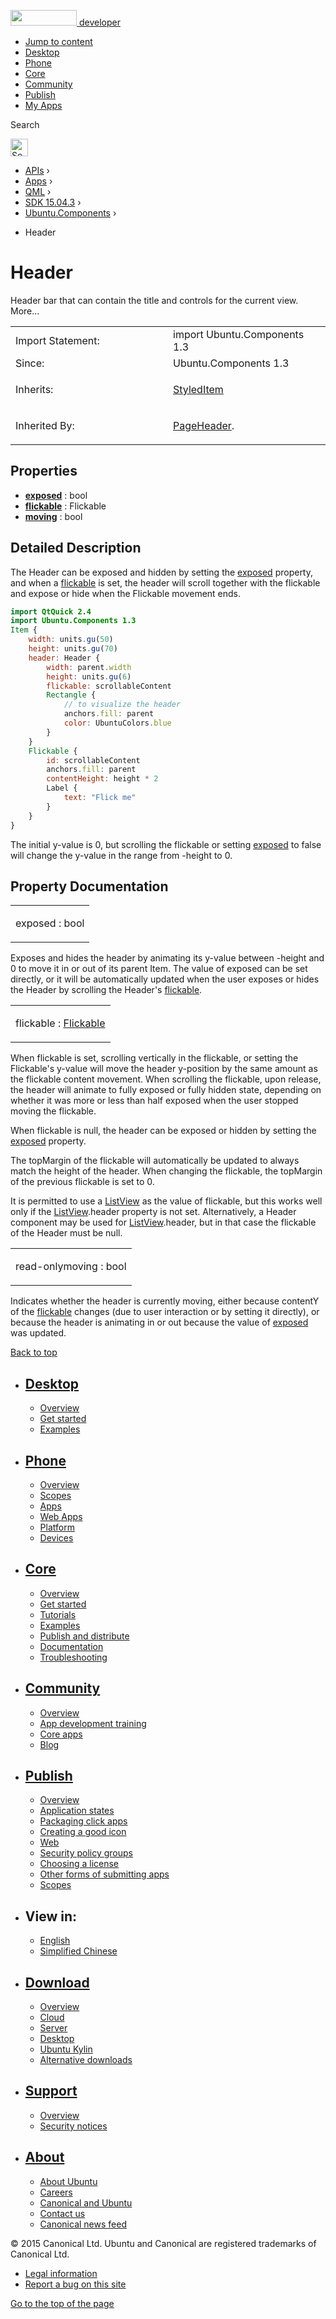 <a href="https://developer.ubuntu.com/" class="logo-ubuntu"><img src="https://developer.ubuntu.com/assets/sites/ubuntu/latest/u/img/logos/logo-ubuntu-orange.svg" width="106" height="25" /> <span>developer</span></a>

-   [Jump to content](index.html#main-content)
-   [Desktop](https://developer.ubuntu.com/en/desktop/)
-   [Phone](https://developer.ubuntu.com/en/phone/)
-   [Core](https://developer.ubuntu.com/core)
-   [Community](https://developer.ubuntu.com/en/community/)
-   [Publish](https://developer.ubuntu.com/en/publish/)
-   [My Apps](https://myapps.developer.ubuntu.com/)

Search

<img src="https://developer.ubuntu.com/assets/sites/ubuntu/latest/u/img/search-white.svg" alt="Search" height="28" />

-   [APIs](../../../../index.html) ›
-   [Apps](../../../index.html) ›
-   [QML](../../index.html) ›
-   [SDK 15.04.3](../index.html) ›
-   [Ubuntu.Components](../Ubuntu.Components/index.html) ›

<!-- -->

-   Header

Header
======

<span class="subtitle"></span>
Header bar that can contain the title and controls for the current view. More...

<table>
<colgroup>
<col width="50%" />
<col width="50%" />
</colgroup>
<tbody>
<tr class="odd">
<td>Import Statement:</td>
<td>import Ubuntu.Components 1.3</td>
</tr>
<tr class="even">
<td>Since:</td>
<td>Ubuntu.Components 1.3</td>
</tr>
<tr class="odd">
<td>Inherits:</td>
<td><p><a href="../Ubuntu.Components.StyledItem/index.html">StyledItem</a></p></td>
</tr>
<tr class="even">
<td>Inherited By:</td>
<td><p><a href="../Ubuntu.Components.PageHeader/index.html">PageHeader</a>.</p></td>
</tr>
</tbody>
</table>

<span id="properties"></span>
Properties
----------

-   ****[exposed](index.html#exposed-prop)**** : bool
-   ****[flickable](index.html#flickable-prop)**** : Flickable
-   ****[moving](index.html#moving-prop)**** : bool

<span id="details"></span>
Detailed Description
--------------------

The Header can be exposed and hidden by setting the [exposed](index.html#exposed-prop) property, and when a [flickable](index.html#flickable-prop) is set, the header will scroll together with the flickable and expose or hide when the Flickable movement ends.

``` qml
import QtQuick 2.4
import Ubuntu.Components 1.3
Item {
    width: units.gu(50)
    height: units.gu(70)
    header: Header {
        width: parent.width
        height: units.gu(6)
        flickable: scrollableContent
        Rectangle {
            // to visualize the header
            anchors.fill: parent
            color: UbuntuColors.blue
        }
    }
    Flickable {
        id: scrollableContent
        anchors.fill: parent
        contentHeight: height * 2
        Label {
            text: "Flick me"
        }
    }
}
```

The initial y-value is 0, but scrolling the flickable or setting [exposed](index.html#exposed-prop) to false will change the y-value in the range from -height to 0.

Property Documentation
----------------------

<table>
<colgroup>
<col width="100%" />
</colgroup>
<tbody>
<tr class="odd">
<td><p><span id="exposed-prop"></span><span class="name">exposed</span> : <span class="type">bool</span></p></td>
</tr>
</tbody>
</table>

Exposes and hides the header by animating its y-value between -height and 0 to move it in or out of its parent Item. The value of exposed can be set directly, or it will be automatically updated when the user exposes or hides the Header by scrolling the Header's [flickable](index.html#flickable-prop).

<table>
<colgroup>
<col width="100%" />
</colgroup>
<tbody>
<tr class="odd">
<td><p><span id="flickable-prop"></span><span class="name">flickable</span> : <span class="type"><a href="../../sdk-14.10/QtQuick.Flickable/index.html">Flickable</a></span></p></td>
</tr>
</tbody>
</table>

When flickable is set, scrolling vertically in the flickable, or setting the Flickable's y-value will move the header y-position by the same amount as the flickable content movement. When scrolling the flickable, upon release, the header will animate to fully exposed or fully hidden state, depending on whether it was more or less than half exposed when the user stopped moving the flickable.

When flickable is null, the header can be exposed or hidden by setting the [exposed](index.html#exposed-prop) property.

The topMargin of the flickable will automatically be updated to always match the height of the header. When changing the flickable, the topMargin of the previous flickable is set to 0.

It is permitted to use a [ListView](../../sdk-14.10/QtQuick.ListView/index.html) as the value of flickable, but this works well only if the [ListView](../../sdk-14.10/QtQuick.ListView/index.html).header property is not set. Alternatively, a Header component may be used for [ListView](../../sdk-14.10/QtQuick.ListView/index.html).header, but in that case the flickable of the Header must be null.

<table>
<colgroup>
<col width="100%" />
</colgroup>
<tbody>
<tr class="odd">
<td><p><span id="moving-prop"></span><span class="qmlreadonly">read-only</span><span class="name">moving</span> : <span class="type">bool</span></p></td>
</tr>
</tbody>
</table>

Indicates whether the header is currently moving, either because contentY of the [flickable](index.html#flickable-prop) changes (due to user interaction or by setting it directly), or because the header is animating in or out because the value of [exposed](index.html#exposed-prop) was updated.

[Back to top](index.html#)

-   [Desktop](https://developer.ubuntu.com/en/desktop/)
    ---------------------------------------------------

    -   [Overview](https://developer.ubuntu.com/en/desktop/)
    -   [Get started](http://snapcraft.io/?utm_source=developer.ubuntu.com&utm_medium=devportal&utm_term=snaps%20snapcraft%20desktop&utm_content=menu&utm_campaign=duc_snappers)
    -   [Examples](https://github.com/ubuntu/snappy-playpen)

-   [Phone](https://developer.ubuntu.com/en/phone/)
    -----------------------------------------------

    -   [Overview](https://developer.ubuntu.com/en/phone/)
    -   [Scopes](https://developer.ubuntu.com/en/phone/scopes/)
    -   [Apps](https://developer.ubuntu.com/en/phone/apps/)
    -   [Web Apps](https://developer.ubuntu.com/en/phone/web/)
    -   [Platform](https://developer.ubuntu.com/en/phone/platform/)
    -   [Devices](https://developer.ubuntu.com/en/phone/devices/)

-   [Core](https://developer.ubuntu.com/core)
    -----------------------------------------

    -   [Overview](https://developer.ubuntu.com/core)
    -   [Get started](https://developer.ubuntu.com/core/get-started)
    -   [Tutorials](https://developer.ubuntu.com/core/tutorials)
    -   [Examples](https://developer.ubuntu.com/core/examples)
    -   [Publish and distribute](https://developer.ubuntu.com/core/publish-and-distribute)
    -   [Documentation](https://developer.ubuntu.com/core/documentation)
    -   [Troubleshooting](https://developer.ubuntu.com/core/troubleshooting)

-   [Community](https://developer.ubuntu.com/en/community/)
    -------------------------------------------------------

    -   [Overview](https://developer.ubuntu.com/en/community/)
    -   [App development training](https://developer.ubuntu.com/en/community/training/)
    -   [Core apps](https://developer.ubuntu.com/en/community/core-apps/)
    -   [Blog](https://developer.ubuntu.com/en/community/blog/)

-   [Publish](https://developer.ubuntu.com/en/publish/)
    ---------------------------------------------------

    -   [Overview](https://developer.ubuntu.com/en/publish/)
    -   [Application states](https://developer.ubuntu.com/en/publish/application-states/)
    -   [Packaging click apps](https://developer.ubuntu.com/en/publish/packaging-click-apps/)
    -   [Creating a good icon](https://developer.ubuntu.com/en/publish/creating-a-good-icon/)
    -   [Web](https://developer.ubuntu.com/en/publish/web/)
    -   [Security policy groups](https://developer.ubuntu.com/en/publish/security-policy-groups/)
    -   [Choosing a license](https://developer.ubuntu.com/en/publish/choosing-a-license/)
    -   [Other forms of submitting apps](https://developer.ubuntu.com/en/publish/other-forms-of-submitting-apps/)
    -   [Scopes](https://developer.ubuntu.com/en/publish/scopes/)

-   View in:
    --------

    -   [English](index.html "Change to language: English")
    -   [Simplified Chinese](index.html "Change to language: Simplified Chinese")

-   [Download](http://ubuntu.com/download/)
    ---------------------------------------

    -   [Overview](http://ubuntu.com/download)
    -   [Cloud](http://ubuntu.com/download/cloud)
    -   [Server](http://ubuntu.com/download/server)
    -   [Desktop](http://ubuntu.com/download/desktop)
    -   [Ubuntu Kylin](http://ubuntu.com/download/ubuntu-kylin)
    -   [Alternative downloads](http://ubuntu.com/download/alternative-downloads)

-   [Support](http://ubuntu.com/support/)
    -------------------------------------

    -   [Overview](http://ubuntu.com/support)
    -   [Security notices](http://www.ubuntu.com/usn/)

-   [About](http://ubuntu.com/about/)
    ---------------------------------

    -   [About Ubuntu](http://ubuntu.com/about/about-ubuntu)
    -   [Careers](http://www.canonical.com/careers)
    -   [Canonical and Ubuntu](http://ubuntu.com/about/canonical-and-ubuntu)
    -   [Contact us](http://ubuntu.com/about/contact-us)
    -   [Canonical news feed](http://insights.ubuntu.com/feed/)

© 2015 Canonical Ltd. Ubuntu and Canonical are registered trademarks of Canonical Ltd.

-   [Legal information](http://www.ubuntu.com/legal)
-   [Report a bug on this site](https://bugs.launchpad.net/developer-ubuntu-com/)

<span class="accessibility-aid">[Go to the top of the page](index.html#)</span>
